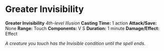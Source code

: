 # Greater Invisibility

**Greater Invisibility**
_4th-level Illusion_
**Casting Time:** 1 action
**Attack/Save:** None
**Range:** Touch
**Components:** V S
**Duration:** 1 minute
**Damage/Effect:** Effect

*A creature you touch has the Invisible condition until the spell ends.*